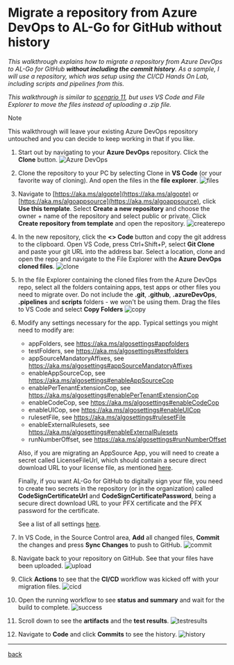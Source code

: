 # Migrate a repository from Azure DevOps to AL-Go for GitHub without history

*This walkthrough explains how to migrate a repository from Azure DevOps to AL-Go for GitHub **without including the commit history**. As a sample, I will use a repository, which was setup using the CI/CD Hands On Lab, including scripts and pipelines from this.*

*This walkthrough is similar to [scenario 11](SetupCiCdForExistingAppSourceApp.md), but uses VS Code and File Explorer to move the files instead of uploading a .zip file.*

> [!NOTE]
> This walkthrough will leave your existing Azure DevOps repository untouched and you can decide to keep working in that if you like.

1. Start out by navigating to your **Azure DevOps** repository. Click the **Clone** button.
   ![Azure DevOps](https://github.com/microsoft/AL-Go/assets/10775043/3e61f1c1-6e29-477e-a5da-92bf3228005a)

1. Clone the repository to your PC by selecting Clone in **VS Code** (or your favorite way of cloning). And open the files in the **file explorer**.
   ![files](https://github.com/microsoft/AL-Go/assets/10775043/f9925c6a-215b-4475-a062-9aeb20a2f1ee)

1. Navigate to [https://aka.ms/algopte](https://aka.ms/algopte) or [https://aka.ms/algoappsource](https://aka.ms/algoappsource), click **Use this template**. Select **Create a new repository** and choose the owner + name of the repository and select public or private. Click **Create repository from template** and open the repository.
   ![createrepo](https://github.com/microsoft/AL-Go/assets/10775043/8b253c09-36aa-4334-94d1-9541f328ff06)

1. In the new repository, click the **\<> Code** button and copy the git address to the clipboard. Open VS Code, press Ctrl+Shift+P, select **Git Clone** and paste your git URL into the address bar. Select a location, clone and open the repo and navigate to the File Explorer with the **Azure DevOps cloned files**.
   ![clone](https://github.com/microsoft/AL-Go/assets/10775043/94d1b0cd-96b4-48cb-bc10-0433d0e13e6c)

1. In the file Explorer containing the cloned files from the Azure DevOps repo, select all the folders containing apps, test apps or other files you need to migrate over. Do not include the **.git**, **.github**, **.azureDevOps**, **.pipelines** and **scripts** folders - we won't be using them. Drag the files to VS Code and select **Copy Folders**
   ![copy](https://github.com/microsoft/AL-Go/assets/10775043/485d8117-f81e-4f18-8630-391d466ee5b6)

1. Modify any settings necessary for the app. Typical settings you might need to modify are:

   - appFolders, see https://aka.ms/algosettings#appfolders
   - testFolders, see https://aka.ms/algosettings#testfolders
   - appSourceMandatoryAffixes, see https://aka.ms/algosettings#appSourceMandatoryAffixes
   - enableAppSourceCop, see https://aka.ms/algosettings#enableAppSourceCop
   - enablePerTenantExtensionCop, see https://aka.ms/algosettings#enablePerTenantExtensionCop
   - enableCodeCop, see https://aka.ms/algosettings#enableCodeCop
   - enableUICop, see https://aka.ms/algosettings#enableUICop
   - rulesetFile, see https://aka.ms/algosettings#rulesetFile
   - enableExternalRulesets, see https://aka.ms/algosettings#enableExternalRulesets
   - runNumberOffset, see https://aka.ms/algosettings#runNumberOffset

   Also, if you are migrating an AppSource App, you will need to create a secret called LicenseFileUrl, which should contain a secure direct download URL to your license file, as mentioned [here](SetupCiCdForExistingAppSourceApp.md).

   Finally, if you want AL-Go for GitHub to digitally sign your file, you need to create two secrets in the repository (or in the organization) called **CodeSignCertificateUrl** and **CodeSignCertificatePassword**, being a secure direct download URL to your PFX certificate and the PFX password for the certificate.

   See a list of all settings [here](settings.md).

1. In VS Code, in the Source Control area, **Add** all changed files, **Commit** the changes and press **Sync Changes** to push to GitHub.
   ![commit](https://github.com/microsoft/AL-Go/assets/10775043/b5e0a078-581b-4a1b-bcbf-6b1e0f684255)

1. Navigate back to your repository on GitHub. See that your files have been uploaded.
   ![upload](https://github.com/microsoft/AL-Go/assets/10775043/a0e37ff1-6b9a-4a09-973e-79e3b2d06ad0)

1. Click **Actions** to see that the **CI/CD** workflow was kicked off with your migration files.
   ![cicd](https://github.com/microsoft/AL-Go/assets/10775043/2768cc67-dff4-47d6-906f-8c2eb3761e35)

1. Open the running workflow to see **status and summary** and wait for the build to complete.
   ![success](https://github.com/microsoft/AL-Go/assets/10775043/1f1a7e3e-f8f4-4b5f-805d-c5357439c527)

1. Scroll down to see the **artifacts** and the **test results**.
   ![testresults](https://github.com/microsoft/AL-Go/assets/10775043/130aef13-dbf1-4a4b-987c-74df6f915790)

1. Navigate to **Code** and click **Commits** to see the history.
   ![history](https://github.com/microsoft/AL-Go/assets/10775043/7458a5cf-356d-41f1-8e48-5805dec584d6)

______________________________________________________________________

[back](../README.md)

